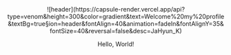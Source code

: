 <center>
![header](https://capsule-render.vercel.app/api?type=venom&height=300&color=gradient&text=Welcome%20my%20profile&textBg=true&section=header&fontAlign=40&animation=fadeIn&fontAlignY=35&fontSize=40&reversal=false&desc=JaHyun_K)



Hello, World!
</center>
